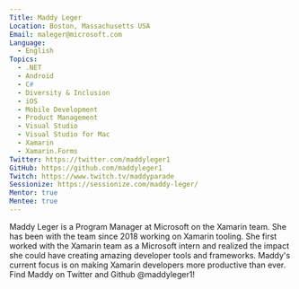 ```yaml
---
Title: Maddy Leger
Location: Boston, Massachusetts USA
Email: maleger@microsoft.com
Language:
  - English
Topics:
  - .NET
  - Android
  - C#
  - Diversity & Inclusion
  - iOS
  - Mobile Development
  - Product Management
  - Visual Studio
  - Visual Studio for Mac
  - Xamarin
  - Xamarin.Forms
Twitter: https://twitter.com/maddyleger1
GitHub: https://github.com/maddyleger1
Twitch: https://www.twitch.tv/maddyparade
Sessionize: https://sessionize.com/maddy-leger/
Mentor: true
Mentee: true
---
```

Maddy Leger is a Program Manager at Microsoft on the Xamarin team. She has been with the team since 2018 working on Xamarin tooling. She first worked with the Xamarin team as a Microsoft intern and realized the impact she could have creating amazing developer tools and frameworks. Maddy's current focus is on making Xamarin developers more productive than ever. Find Maddy on Twitter and Github @maddyleger1!
